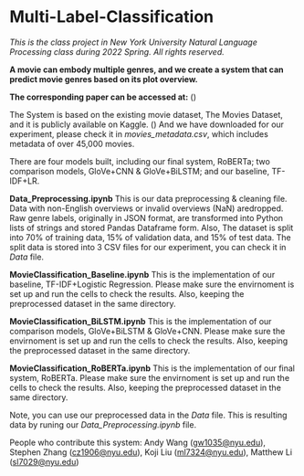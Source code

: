 # Multi-Label-Classification

_This is the class project in New York University Natural Language Processing class during 2022 Spring. All rights reserved._

**A movie can embody multiple genres, and we create a system that can predict movie genres based on its plot overview.**

**The corresponding paper can be accessed at:** ([](https://drive.google.com/file/d/1Eh8ZDyB6aEgOvDdjTpPwRtkI3CpvSt9m/view?usp=sharing))


The System is based on the existing movie dataset, The Movies Dataset, and it is publicly available on Kaggle. ([](https://www.kaggle.com/datasets/rounakbanik/the-movies-dataset?select=movies_metadata.csv)) And we have downloaded for our experiment, please check it in _movies_metadata.csv_, which includes metadata of over 45,000 movies.


There are four models built, including our final system, RoBERTa; two comparison models, GloVe+CNN & GloVe+BiLSTM; and our baseline, TF-IDF+LR.

**Data_Preprocessing.ipynb**
This is our data preprocessing & cleaning file. Data with non-English overviews or invalid overviews (NaN) aredropped. Raw genre labels, originally in JSON
format, are transformed into Python lists of strings and stored Pandas Dataframe form. Also, The dataset is split into 70% of training data, 15% of validation data, and 15% of test data. The split data is stored into 3 CSV files for our experiment, you can check it in _Data_ file.

**MovieClassification_Baseline.ipynb**
This is the implementation of our baseline, TF-IDF+Logistic Regression. Please make sure the envirnoment is set up and run the cells to check the results. Also, keeping the preprocessed dataset in the same directory.

**MovieClassification_BiLSTM.ipynb**
This is the implementation of our comparison models, GloVe+BiLSTM & GloVe+CNN. Please make sure the envirnoment is set up and run the cells to check the results. Also, keeping the preprocessed dataset in the same directory.

**MovieClassification_RoBERTa.ipynb**
This is the implementation of our final system, RoBERTa. Please make sure the envirnoment is set up and run the cells to check the results. Also, keeping the preprocessed dataset in the same directory.

Note, you can use our preprocessed data in the _Data_ file. This is resulting data by runing our _Data_Preprocessing.ipynb_ file.

People who contribute this system: Andy Wang (gw1035@nyu.edu), Stephen Zhang (cz1906@nyu.edu), Koji Liu (ml7324@nyu.edu), Matthew Li (sl7029@nyu.edu)
